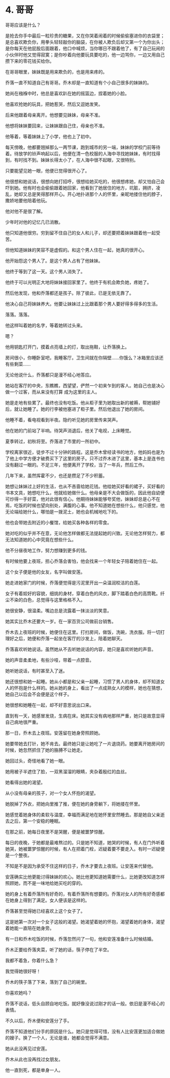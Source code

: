 # 4. 哥哥

哥哥应该是什么？

是抢去你手中最后一粒珍贵的糖果，又在你哭着闹着的时候偷偷塞进你的衣袋里；是总喜欢欺负你，用拳头轻轻敲你的脑袋，在你被人欺负后却又第一个为你出头；是你每天在他屁股后面跟着，他口中喊烦，当你哪日不跟着他了，有了自己玩闹的小伙伴时他又觉得寂寞；是你吵着向他要玩具要吃的，他一边骂你，一边又用自己攒下来的零花钱买给你。

在哥哥眼里，妹妹既是用来欺负的，也是用来疼的。

乔落一直不知道自己有哥哥。乔木却是一直知道有个小自己很多的妹妹的。

她尚在襁褓中时，他总是喜欢趴在她的摇篮边，捏着她的小脸。

他喜欢抢她的玩具，把她惹哭，然后又逗她发笑。

后来他跟着母亲离开。他想要见妹妹，母亲不准。

他想将妹妹要回来，让妹妹跟自己住，母亲也不准。

他等着，等着妹妹上了小学，他也上了初中。

每天傍晚，他都要翘掉那么一两节课，跑到城市的另一端，妹妹的学校门前等待着。待放学的铃声响起以后，他便在清一色校服的人海中寻找她妹妹，有时找得到，有时找不到。妹妹长得太小了，在人海中很不起眼，又很特别。

只要能望见她一眼，他便已觉得很开心了。

他很想和她说话，很想向她打招呼，很想给她买吃的，他很想疼她，却又怕自己会吓到她。他有时也会偷偷跟着她回家，他看到了她居住的地方，坑脏，拥挤，凌乱，她却又总是笑得那样开心。开心地扑进那个人的怀里，亲昵地搂住他的脖子，撒娇地要他陪着他玩。

他对他不是很了解。

少年时对他的记忆几已消散。

他只知道他很穷。穷到留不住自己的女人和儿子，却还要把着妹妹跟着他一起受苦。

但他知道妹妹的笑容不是虚假的。和这个男人住在一起，她真的很开心。

他开始怨这个男人了。是这个男人占有了他妹妹。

他终于等到了这一天。这个男人消失了。

他终于可以光明正大地将妹妹接回家里了。他终于有机会欺负她，疼她了。

然后他发现，他和乔落都还是孩子。除了彼此，已是无依无靠了。

他决心自己将妹妹养大。他要让妹妹过上比跟着那个男人要好得多得多的生活。

落落。落落。

他这样叫着她的名字，等着她转过头来。

嗯？

他用钥匙打开门，摸着点亮墙上的灯，取出拖鞋，让乔落换上。

房间很小，你睡卧室吧，我睡客厅。卫生间就在你隔壁……你饿么？冰箱里应该还有些剩菜……

无论他说什么，乔落都只是漫不经心地答应。

她站在客厅的中央，东瞧瞧，西望望，俨然一个初来乍到的客人。她自己也是决心做一个过客，而从来没有打算
成为这里的主人。

她是走地有些累了。最终也没有吃饭。他从柜子里为她取出新的被褥，帮她铺好后，就让她睡了。她的行李被他塞进了柜子里。然后他退出了她的房间。

他睡不着，看电视看到半夜。隐约听见她的房里传来哭声。

他在她的门前站了半响。待哭声消退后，他关了电视，上床睡觉。

夏季转过，初秋将至。乔落进了市里的一所初中。

学校离家很近，徒步不过十分钟的路程。这是乔木曾经读书的地方，他妈妈也是为了他上中学方便才破费买下了这里的房子。只不过乔木进了这里，基本上是连书也没有翻过一眼的。不足三年，他便离开了学校，当了一年兵，然后工作。

几年下来，虽然挥霍不少，也还是攒足了不少积蓄。

她想让妹妹过上好的生活，也从不吝啬给她花钱。他给她买好看的裙子，买好看的书本文具，她想吃什么，他就给她做什么。他母亲是不大会做饭的，因此他自幼便可炒得一手好菜，他对此很有信心。他期待妹妹能够夸奖他，妹妹却总是心不在焉，吃饭的时候也望向别处，满腹的心事。他不知道她在想些什么，他只感觉，他无论端给她什么，哪怕是一拨泥土，她也会机械地吃下的。

他也会带她去附近的小餐馆，给她买各种各样的零食。

她对吃的似乎并不在意，无论他怎样做都无法提起她的兴致。无论他怎样努力，都无法知道她的心中究竟在想些什么。

他不分昼夜地工作，努力想赚到更多的钱。

有时候他要上夜班，担心乔落会害怕，他会找来一个年轻女子陪着她住在一起。

这个女子便是他的女友，名字叫做安莲。

她走进她家门的时候，乔落便觉得是污泥里开出一朵温润皎洁的白莲。

女子有着姣好的容貌，细挑的身材，穿着白色的风衣，脚下踏着白色的高筒靴。纤尘不染的白色，总觉得与这里格格不入。

她很安静，很温柔。嘴边总是流露着一抹淡淡的笑意。

她其实比乔木还要大一岁。在一家百货公司做前台销售。

乔木去上夜班的时候，她便住在这里。打扫房间，做饭，洗碗，洗衣服。将一切打理好之后，她便和乔落一起坐在客厅的沙发上，陪着她聊天。

乔落喜欢听她说话。虽然她从不去听她说话的内容，她只是喜欢听她的声音。

她的声音柔柔地，有些沙哑，带着一点腔音。

她听她说话，有时甚至入了迷。

她还很想和她一起睡。她从小都是和父亲一起睡，习惯了男人的身体，却不知道女人的怀抱是什么样的。她从她的身上，看出了一点成熟女人的模样，她也在猜想，她自己以后会不会便是这个样子。

她很想和她睡在一起，却不好意思说出口来。

直到有一天，她感冒发烧，生病在床。她其实没有病地那样严重，她只是故意显得自己病地很严重。

那一日，乔木去上夜班。安莲留在她身旁照顾她。

她要带她去打针，她不肯去。最终她只是让她吃了一片退烧药。她要离开她房间的时候，她忽然抓住了她的胳膊不让她走。

她回过头，奇怪地看了她一眼。

她用被子半遮住了脸，一双黑溜溜的眼睛，夹杂着殷红的血丝。

她看得出她的渴望。

从小没有母亲的孩子，对一个女人怀抱的渴望。

她脱掉了外衣，把她向里推了推，便在她的身旁躺下，将她搂在怀里。

她感觉着她身体的柔软与温度，幸福而满足地在她怀里安然睡去。那是她自父亲逝去之后，第一个安稳的睡眠。

在那之前，她每日夜里不是哭醒，便是被噩梦惊醒。

每日的夜晚，于她都是最难熬过的。只是她不知道，她哭的时候，有人在门外听着她哭，她被噩梦惊醒的时候，有人在把着门栓，迟疑着要不要走入。有时一迟疑便是一个整夜。

不知是不是因为承受不住这样的日子，乔木才要去上夜班。让安莲来代替他。

安莲确实比他更能讨得妹妹的欢心。她比他更知道她需要什么，比她更改知道怎样照顾她，而不是一味地给她买吃的穿的。

她的身上有着乔落所有好奇的，有着乔落所有想要的。乔落对女人的所有好奇感都在她身上得到了满足。女人便该是这样的。

乔落甚至觉得她已经喜欢上这个女子了。

这是她第一次对一个女子这般的渴望。她渴望着她的怀抱，渴望着她的身体，渴望着她能一直陪在她身旁。

有一日和乔木吃饭的时候，乔落忽然问了一句，他和安莲准备什么时候结婚。

乔木正要给乔落夹菜，听了她的话，筷子停在了半空。

我都不着急，你着什么急？

我觉得她很好呀！

乔木的筷子落了下来，落到了自己的碗里。

你喜欢她吗？

乔落不说话，低头自顾自地吃饭。就好像没说过刚才的话一般。依旧是漫不经心的表情。

不久以后，乔木便和安莲分了手。

乔落不知道他们分手的原因是什么。她只是觉得可惜，没有人比安莲更加适合做她的嫂子。换了一个人，无论是谁，她都会觉得不满意。

她从此没再见过安莲。

乔木从此也没再找过女朋友。

他一直到死，都是单身一人。
